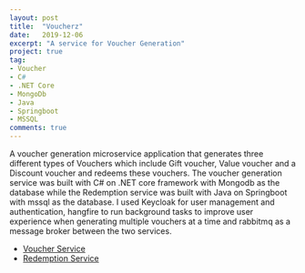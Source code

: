 ```yaml
---
layout: post
title:  "Voucherz"
date:   2019-12-06
excerpt: "A service for Voucher Generation"
project: true
tag:
- Voucher
- C#
- .NET Core
- MongoDb
- Java
- Springboot
- MSSQL
comments: true
---
```


A voucher generation microservice application that generates three different types of Vouchers which include Gift voucher, Value voucher and a Discount voucher and redeems these vouchers. The voucher generation service was built with C# on .NET core framework with Mongodb as the database while the Redemption service was built with Java on Springboot with mssql as the database. I used Keycloak for user management and authentication, hangfire to run background tasks to improve user experience when generating multiple vouchers at a time and rabbitmq as a message broker between the two services.

* [Voucher Service](https://github.com/zainababubakar/Voucherz)
* [Redemption Service](https://github.com/zainababubakar/Redemption-Service)
